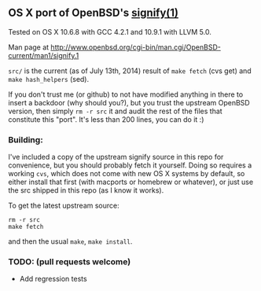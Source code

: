 ## OS X port of OpenBSD's [signify(1)](http://www.openbsd.org/cgi-bin/man.cgi/OpenBSD-current/man1/signify.1)

Tested on OS X 10.6.8 with GCC 4.2.1 and 10.9.1 with LLVM 5.0.

Man page at http://www.openbsd.org/cgi-bin/man.cgi/OpenBSD-current/man1/signify.1

`src/` is the current (as of July 13th, 2014) result of `make fetch` (cvs get) and `make hash_helpers` (sed).

If you don't trust me (or github) to not have modified anything in there to
insert a backdoor (why should you?), but you trust the upstream OpenBSD version,
then simply `rm -r src` it and audit the rest of the files that constitute
this "port". It's less than 200 lines, you can do it :)

### Building:

I've included a copy of the upstream signify source in this repo for
convenience, but you should probably fetch it yourself. Doing so requires a
working `cvs`, which does not come with new OS X systems by default, so
either install that first (with macports or homebrew or whatever), or just
use the src shipped in this repo (as I know it works).

To get the latest upstream source:
```
rm -r src
make fetch
```

and then the usual `make`, `make install`.

### TODO: (pull requests welcome)
 - Add regression tests
